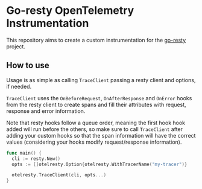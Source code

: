 # Go-resty OpenTelemetry Instrumentation

This repository aims to create a custom instrumentation for the [go-resty](https://github.com/go-resty/resty) project.

## How to use

Usage is as simple as calling `TraceClient` passing a resty client and options, if needed.

`TraceClient` uses the `OnBeforeRequest`, `OnAfterResponse` and `OnError` hooks from the resty client to create spans and fill their attributes with request, response and error information.

Note that resty hooks follow a queue order, meaning the first hook hook added will run before the others, so make sure to call `TraceClient` after adding your custom hooks so that the span information will have the correct values (considering your hooks modify request/response information).

```go
func main() {
  cli := resty.New()
  opts := []otelresty.Option{otelresty.WithTracerName("my-tracer")}

  otelresty.TraceClient(cli, opts...)
}
```